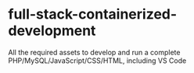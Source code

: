 # full-stack-containerized-development
All the required assets to develop and run a complete PHP/MySQL/JavaScript/CSS/HTML, including VS Code
